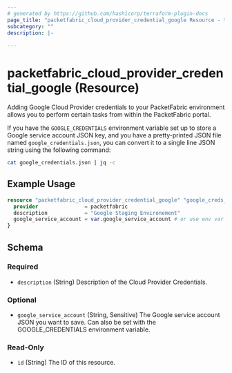 ```yaml
---
# generated by https://github.com/hashicorp/terraform-plugin-docs
page_title: "packetfabric_cloud_provider_credential_google Resource - terraform-provider-packetfabric"
subcategory: ""
description: |-
  
---
```


# packetfabric_cloud_provider_credential_google (Resource)

Adding Google Cloud Provider credentials to your PacketFabric environment allows you to perform certain tasks from within the PacketFabric portal.

If you have the `GOOGLE_CREDENTIALS` environment variable set up to store a Google service account JSON key, 
and you have a pretty-printed JSON file named `google_credentials.json`, you can convert it to a single line JSON string using the following command:

```bash
cat google_credentials.json | jq -c
```

## Example Usage

```terraform
resource "packetfabric_cloud_provider_credential_google" "google_creds_staged" {
  provider               = packetfabric
  description            = "Google Staging Environement"
  google_service_account = var.google_service_account # or use env var GOOGLE_CREDENTIALS
}
```

<!-- schema generated by tfplugindocs -->
## Schema

### Required

- `description` (String) Description of the Cloud Provider Credentials.

### Optional

- `google_service_account` (String, Sensitive) The Google service account JSON you want to save. Can also be set with the GOOGLE_CREDENTIALS environment variable.

### Read-Only

- `id` (String) The ID of this resource.


